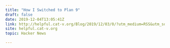 ```yaml
---
title: "How I Switched to Plan 9"
draft: false
date: 2019-12-04T13:05:41Z
link: http://helpful.cat-v.org/Blog/2019/12/03/0/?utm_medium=RSS&utm_source=hune
site: helpful.cat-v.org
topic: Hacker News  

---
```

